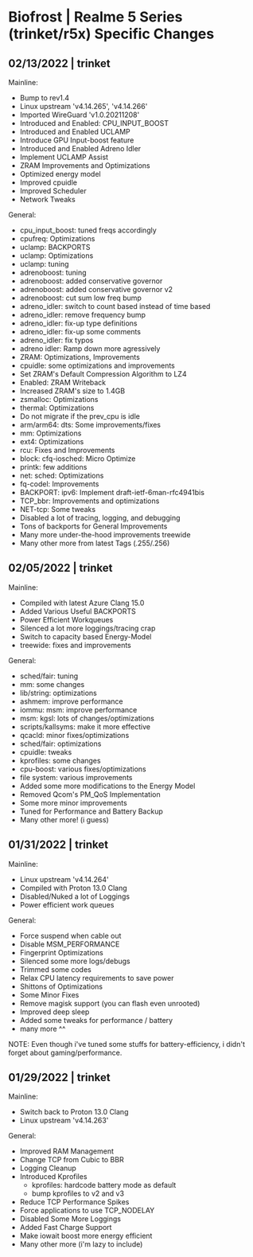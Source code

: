 # Biofrost | Realme 5 Series (trinket/r5x) Specific Changes
##  02/13/2022 | trinket
Mainline:
- Bump to rev1.4
- Linux upstream 'v4.14.265', 'v4.14.266'
- Imported WireGuard 'v1.0.20211208'
- Introduced and Enabled: CPU_INPUT_BOOST
- Introduced and Enabled UCLAMP
- Introduce GPU Input-boost feature
- Introduced and Enabled Adreno Idler
- Implement UCLAMP Assist
- ZRAM Improvements and Optimizations
- Optimized energy model
- Improved cpuidle
- Improved Scheduler
- Network Tweaks

General:
- cpu_input_boost: tuned freqs accordingly
- cpufreq: Optimizations
- uclamp: BACKPORTS
- uclamp: Optimizations
- uclamp: tuning
- adrenoboost: tuning
- adrenoboost: added conservative governor
- adrenoboost: added conservative governor v2
- adrenoboost: cut sum low freq bump 
- adreno_idler: switch to count based instead of time based
- adreno_idler: remove frequency bump
- adreno_idler: fix-up type definitions
- adreno_idler: fix-up some comments
- adreno_idler: fix typos 
- adreno idler: Ramp down more agressively
- ZRAM: Optimizations, Improvements
- cpuidle: some optimizations and improvements
- Set ZRAM's Default Compression Algorithm to LZ4
- Enabled: ZRAM Writeback
- Increased ZRAM's size to 1.4GB
- zsmalloc: Optimizations
- thermal: Optimizations
- Do not migrate if the prev_cpu is idle
- arm/arm64: dts: Some improvements/fixes
- mm: Optimizations
- ext4: Optimizations
- rcu: Fixes and Improvements
- block: cfq-iosched: Micro Optimize
- printk: few additions
- net: sched: Optimizations
- fq-codel: Improvements
- BACKPORT: ipv6: Implement draft-ietf-6man-rfc4941bis
- TCP_bbr: Improvements and optimizations
- NET-tcp: Some tweaks
-  Disabled a lot of tracing, logging, and debugging
- Tons of backports for General Improvements
- Many more under-the-hood improvements treewide
- Many other more from latest Tags (.255/.256)

##  02/05/2022 | trinket
Mainline:
- Compiled with latest Azure Clang 15.0
- Added Various Useful BACKPORTS
- Power Efficient Workqueues
- Silenced a lot more loggings/tracing crap
- Switch to capacity based Energy-Model
- treewide: fixes and improvements

General:
- sched/fair: tuning
- mm: some changes
- lib/string: optimizations
- ashmem: improve performance
- iommu: msm: improve performance
- msm: kgsl: lots of changes/optimizations 
- scripts/kallsyms: make it more effective
- qcacld: minor fixes/optimizations
- sched/fair: optimizations
- cpuidle: tweaks
- kprofiles: some changes
- cpu-boost: various fixes/optimizations
- file system: various improvements
- Added some more modifications to the Energy Model
- Removed Qcom's PM_QoS Implementation
- Some more minor improvements
- Tuned for Performance and Battery Backup
- Many other more! (i guess)

## 01/31/2022 | trinket
Mainline:
- Linux upstream 'v4.14.264'
- Compiled with Proton 13.0 Clang
- Disabled/Nuked a lot of Loggings
- Power efficient work queues

General:
- Force suspend when cable out
- Disable MSM_PERFORMANCE
- Fingerprint Optimizations
- Silenced some more logs/debugs
- Trimmed some codes
- Relax CPU latency requirements to save power 
- Shittons of Optimizations
- Some Minor Fixes
- Remove magisk support (you can flash even unrooted)
- Improved deep sleep
- Added some tweaks for performance / battery
- many more ^^

NOTE: Even though i've tuned some stuffs for battery-efficiency, i didn't forget about gaming/performance.

## 01/29/2022 | trinket
Mainline:
- Switch back to Proton 13.0 Clang
- Linux upstream 'v4.14.263'

General:
- Improved RAM Management
- Change TCP from Cubic to BBR
- Logging Cleanup
- Introduced Kprofiles 
  - kprofiles: hardcode battery mode as default
  - bump kprofiles to v2 and v3 
- Reduce TCP Performance Spikes
- Force applications to use TCP_NODELAY
- Disabled Some More Loggings
- Added Fast Charge Support
- Make iowait boost more energy efficient 
- Many other more (i'm lazy to include)
